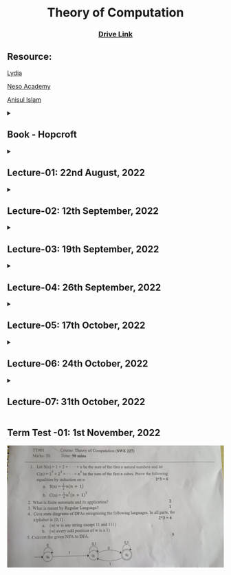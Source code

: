 <h1 align="center">Theory of Computation</h1>
<h3 align="center"> <a href="https://drive.google.com/drive/u/0/folders/1xrvCjgRVIXaYLJ7Sjc6L1S_gI-sp-l_c" title="Drive Link of TOC"><ins>Drive Link</ins></a></h3>


<h2>Resource:</h2>

[Lydia](https://www.youtube.com/watch?v=SV57Yv8BXBc&list=PLhqug0UEsC-IDomfNsn8e3neoy34o8oye)

[Neso Academy](https://www.youtube.com/watch?v=58N2N7zJGrQ&list=PLBlnK6fEyqRgp46KUv4ZY69yXmpwKOIev)

[Anisul Islam](https://www.youtube.com/watch?v=O_FWltVBwQM&list=PLgH5QX0i9K3qw5pu16QgnKNj91Rnjoyd0)

<details><summary><h2>Book - Hopcroft</h2></summary>

**Chapter**
  1. Automata: The Methods and the Madness
  2. Finite Automata
  3. Regular Expressions and Languages
  4. Poperties of Regular Languages (~*Sir might teach this chapter*~)
  5. Context-Free Grammars and Languages (~*Noam Chomsky*~)
  6. PushDown Automata (~*tough?*~)
  7. ~Properties of Context-Free Languages~
  8. Introduction to Turing Machines (~*complex?*~)
  9. Undecidability
  10. Intractable Problems (~*if 9, then 10 also included*~)
  11. ~Additional Classes of Problems~

**Evaluation**
- Quiz
- Term Test
- Class Performance
- Attendance
</details>

<details><summary><h2>Lecture-01: 22nd August, 2022</h2> </summary>

1. What is Automata?
2. Deductive Proof
    - Prove that if x >= 4 then 2^x >= x^2
    - Prove that if x is the sum of squares of four positive integer numbers then 2^x >= x^2

</details>

<details><summary><h2>Lecture-02: 12th September, 2022</h2></summary>

**Proof about Sets**

**Proof by contradiction**
<br>Whether a number is irrational or not?
- Initially assume, *If H then C*.
<br>Then work with *If not H then C.* <br>If this is not true, then initial assumption is true.

**Proof by counter example**
- All odd numbers are prime
- <details> <summary><b>Prove: There is no pair of integer a and b such that a mod b = b mod a (a!=b)</b></summary>
     
     ```
        ### a > b
            a mod b = c = [0, b-1]        
            b mod a = b
            
            So, b mod a > a mod b
            
        ### a < b
            a mod b = a    
            b mod a = c = [0, a-1]
            
            So, a mod b > b mod a
            
        ### a == b (Need to cover whole domain)
            a mod b = a mod a = 0
            b mod a = 0
            
            So, a mod b == b mod a
            
        So, If a!=b then there is no pair of integer a and b such that a mod b = b mod a
    ```
          
**Inductive Proof**

First a basis, then inductive steps (by incrementing basis)

<details><summary><b>If x>=4 then 2^x>=x*x</b></summary>

For basis: x = 4

Inductive Step: 2^(x+1) >= (x+1)*(x+1)<br><br>
In inductive step, If H then C where H is 2^x >= x * x and C is 2^(x+1) >= (x+1) * (x+1)<br>
We assume given statement is true.

```
=> 2^x . 2 >= (x+1)^2
=> x^2 . 2 >= (x+1)^2 [Given, 2^x >= x^2]
=> 2. x^2 >= x^2 + 2x + 1
=> x^2 >= 2x + 1
=> x >= 2 + 1/x
```

If x=4, 
    `4 >= 2 + 1/4`<br>
=>  `4 >= 2.25`

For x > 4, 1/x gets smaller<br>
So, L.H.S is always greater than R.H.S

**So, hypothesis holds!**
<br>
</details>
        
<details><summary><b>For n >= 0, summation of i^2(i from 1 to n) = n * (n+1) * (2n+1) / 6</b></summary>

Basis Step: n = 0

Inductive Step: summaiton of i^2(i from 1 to n+1) = 

```
(n+1) *  (n+2) * (2n+3) / 6 = (2n^3+9n^2+13n+6)/6

=> summation of i^2 from 1 to n + (n+1)^2 = (2n^3+9n^2+13n+6)/6

=>  n * (n+1) * (2n+1) / 6 + (n+1)^2 = (2n^3+9n^2+13n+6)/6
```

</details>

</details>

<details><summary><h2>Lecture-03: 19th September, 2022</summary>

</details>

<details><summary><h2>Lecture-04: 26th September, 2022</summary>

</details>

<details><summary><h2>Lecture-05: 17th October, 2022</summary>

**Regular Expression**

It is case sensitive.<br>To search specific string in another string.

**/x/ Forward Slash**
>Need to match the content inside forward slash only ONCE.

**[] Disjunction**
>[A-Za-z0-9] - in a range.. Here, any alpha numeric is ok.<br>
>Only single digit is used in range. [1-100] is wrong.

<details><summary><b>Caret (^) is used in 3 places.</b></summary>

1. Caret is first symbol in a range. [^a-z] -> a-z is negated.<br>Anything other than [a-z] is ok. [^Ss] means neither S nor s.

2. Caret is just a character. /a^b/

3. Caret is first symbol in forward slash. /^The/ -> Sring needs to be started with The.<br>
   > The USA has the... Here /^The/ is ok. 
</details>
<details><summary><b>?</b></summary>

> 0 or 1 instance of previous character.<br>Colou?r -> Colour or Color both ok.<br>To check ? -> \\?? (Backword slash as a escape character, Second ? checks whether first ? is present.)<br>
\ \ \ ? ? -> Either \ or \? (As ? may present 0 or 1 time.)
<br>\ \ \ ? ? ? -> Invalid.
<br> [^ \ \ \ ? ?] -> ? doesn't work in disjunction. Individual character is chekced. 
</details>

**\***
> Zero or more occurrences of immediate previous character.
<br>/[0-9][0-9]*/ -> [0, infinity) Can be written by [0-9]+ also.
<br>baa* -> ba, baa, baaa,...

**+**
>One or more occurrences of previous character.<br>
ba+ -> ba, baa..

**Wildcard(.)**
> / . / matches any single character (except a carriage return.)
<br> /beg.n/ -> Any character between beg and n.<br> beg'n, begun ok. begn not ok.

<details><summary>Bonus</summary>

```
The wildcard is often used together with kleene * to mean 
any string of characters.

/the.*the/ -> the us has the most oil (Here, from 1st 'the' to 2nd 'the' is chekced and is ok. )

Also /x/ means x must be present exactly.
```
</details>

<details><summary><b>Anchor</b></summary>

> \$, ^
<br>To put RE to particular places in string.
<br>\$ matches the end of a line.
<br>/end$/ -> This end is not the end (Last end is matched)
<br><br> ␣*\$ -> str.trim() where ␣ indicates space
<br> ␣\$ -> for matching a space at the end of a line.
<br><br> /^The dog\\.\$/ ->Here `\` before `.` means `.` is a character<br>^ means the string has to be in the first place of another string<br>$ means a line has to end with this string.
<br>So this RE will only match `a line that contains the phrase 'The dog.'`
</details>

`WORD = any sequence of digits, underscore or letters.`

<details><summary><b>Boundary</b></summary>

/the/ will match `other` caue it contains `the`<br>
But, /\bthe\b/ will only match the.
<br><br>For /\b99\b/

- There are 99 bottles. (ok)
- There are 299 cup. (Not ok)
- It cost $99 only. (ok - cause dollar is not digit, underscore, letter.)
</details>

</details>

<details><summary><h2>Lecture-06: 24th October, 2022</summary>

</details>

<details><summary><h2>Lecture-07: 31th October, 2022</h2></summary>

**Context Free Languages**

**Grammer**

V = set of Non-Terminal Symbol

T = set of Terminal Symbol

S = Start Symbol

P = Production Rule (kinda like transition function in automata)

G = ({S, A, B}, {a, b}, S, {S->AB, A->a, B->b})

where: 
- {S, A, B} is V
- {a, b} is T
- S is S
- {S->AB, A->a, B->b} is P

........

S-> AB
A-> a|aA
B-> b|phi

A gives a or aA, B gives b or nothing.

So, Non-Terminal can give Terminal & Non-Terminal both.

Now, G = ({S, A, B}, {a, b}, S, {S->AB, A->a|aA, B->b|phi})

..................................

FSM express Regular Language

PushDown Automata express CFG (Context Free Grammer)

**Chomskey Normal Form**

A -> a

A -> BC

*So, non-terminal to terminal & non-terminal to non-terminal.*


it can't be more than 2 such as **A -> BCD**

Here:
- A -> XD
- X -> BC

**Convert CFG to CNF**

1. If start symbol S occurs on some right side, create a new symbol S' and production S -> S'

2. Remove Null Productions

3. Remove Unit Productions

4. Replace each Productions<br>
A->B1....Bn where n>2 with A->B1c, C->B2....Bn and repeat until n<=2

5. If A->aB (NT -> T + NT)<br>
A->XB (NT -> NT + NT)<br>
X->a (NT -> T)

</details>

<h2>Term Test -01: 1st November, 2022</h2>

<img src="assets\TT1.jpeg" width="100%" height="50%">
